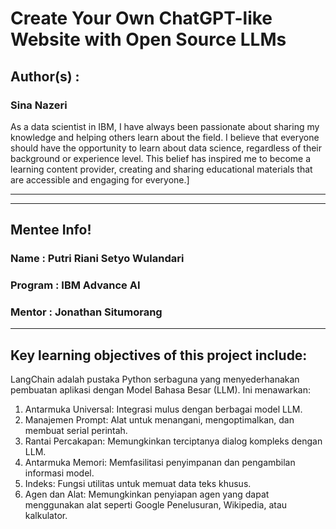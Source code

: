 # Create Your Own ChatGPT-like Website with Open Source LLMs

## Author(s) : 
### Sina Nazeri
As a data scientist in IBM, I have always been passionate about sharing my knowledge and helping others learn about the field. I believe that everyone should have the opportunity to learn about data science, regardless of their background or experience level. This belief has inspired me to become a learning content provider, creating and sharing educational materials that are accessible and engaging for everyone.]

-------------------------------------------------------


--------------------------------------------------------
## Mentee Info!
### Name : Putri Riani Setyo Wulandari
### Program : IBM Advance AI
### Mentor : Jonathan Situmorang
--------------------------------------------------------

## Key learning objectives of this project include:
LangChain adalah pustaka Python serbaguna yang menyederhanakan pembuatan aplikasi dengan Model Bahasa Besar (LLM). Ini menawarkan:
1. Antarmuka Universal: Integrasi mulus dengan berbagai model LLM.
2. Manajemen Prompt: Alat untuk menangani, mengoptimalkan, dan membuat serial perintah.
3. Rantai Percakapan: Memungkinkan terciptanya dialog kompleks dengan LLM.
4. Antarmuka Memori: Memfasilitasi penyimpanan dan pengambilan informasi model.
5. Indeks: Fungsi utilitas untuk memuat data teks khusus.
6. Agen dan Alat: Memungkinkan penyiapan agen yang dapat menggunakan alat seperti Google Penelusuran, Wikipedia, atau kalkulator.
